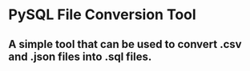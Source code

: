 # PySQL File Conversion Tool

## A simple tool that can be used to convert .csv and .json files into .sql files.

